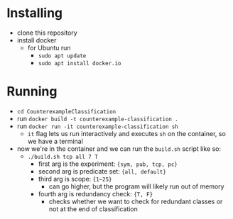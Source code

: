 # Installing
- clone this repository
- install docker
  - for Ubuntu run
    - `sudo apt update`
    - `sudo apt install docker.io`

# Running
- `cd CounterexampleClassification`
- run `docker build -t counterexample-classification .`
- run `docker run -it counterexample-classification sh`
  - `it` flag lets us run interactively and executes `sh` on the
    container, so we have a terminal
- now we're in the container and we can run the `build.sh` script like so:
  - `./build.sh tcp all 7 T`
    - first arg is the experiment: `{sym, pub, tcp, pc}`
    - second arg is predicate set: `{all, default}`
    - third arg is scope: `{1~25}`
      - can go higher, but the program will likely run out of memory
    - fourth arg is redundancy check: `{T, F}`
      - checks whether we want to check for redundant classes or not
        at the end of classification

